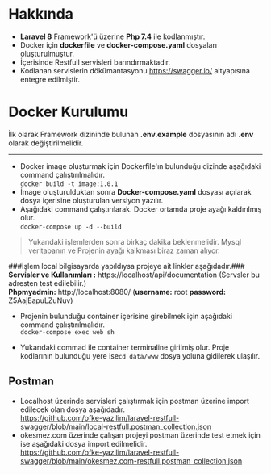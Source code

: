 # Hakkında
 - **Laravel 8** Framework'ü üzerine **Php 7.4** ile kodlanmıştır.
 - Docker için **dockerfile** ve **docker-compose.yaml** dosyaları oluşturulmuştur.
 - İçerisinde Restfull servisleri barındırmaktadır.
 - Kodlanan servislerin dökümantasyonu https://swagger.io/ altyapısına entegre edilmiştir.
# Docker Kurulumu
İlk olarak Framework dizininde bulunan **.env.example** dosyasının adı **.env** olarak değiştirilmelidir.
****
 - Docker image oluşturmak için Dockerfile'ın bulunduğu dizinde aşağıdaki command çalıştırılmalıdır.<br>
`docker build -t image:1.0.1`
 - İmage oluşturulduktan sonra **Docker-compose.yaml** dosyası açılarak dosya içerisine oluşturulan versiyon yazılır.<br>
 - Aşağıdaki command çalıştırılarak. Docker ortamda proje ayağı kaldırılmış olur.<br>
  `docker-compose up -d --build`
> Yukarıdaki işlemlerden sonra birkaç dakika beklenmelidir. Mysql veritabanın ve Projenin ayağı kalkması biraz zaman alıyor.

###İşlem local bilgisayarda yapıldıysa projeye ait linkler aşağıdadır.###
**Servisler ve Kullanımları :** https://localhost/api/documentation (Servsler bu adresten test edilebilir.)<br>
**Phpmyadmin:**   http://localhost:8080/ (**username:** root **password:** Z5AajEapuLZuNuv)  

 - Projenin bulunduğu container içerisine girebilmek için aşağıdaki command çalıştırılmalıdır. <br>
   `docker-compose exec web sh` 
   
 - Yukarıdaki commad ile container terminaline girilmiş olur. Proje kodlarının  bulunduğu yere ise`cd data/www` dosya yoluna gidilerek ulaşılır.

## Postman

 - Localhost üzerinde servisleri çalıştırmak için postman üzerine import edilecek olan dosya aşağıdadır.<br>
https://github.com/ofke-yazilim/laravel-restfull-swagger/blob/main/local-restfull.postman_collection.json
- okesmez.com üzerinde çalışan projeyi postman üzerinde test etmek için ise aşağıdaki dosya import edilmelidir.<br>
https://github.com/ofke-yazilim/laravel-restfull-swagger/blob/main/okesmez.com-restfull.postman_collection.json


